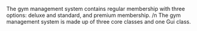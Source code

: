 The gym management system contains regular 
membership with three options: deluxe and standard, and premium membership. /n
The gym management system is made up of three core classes and one Gui class.
